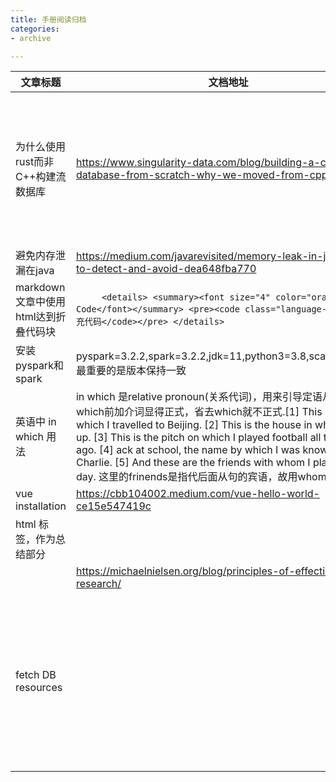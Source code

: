 ```yaml
---
title: 手册阅读归档
categories: 
- archive

---
```


|文章标题|文档地址|学到什么|
|---|---|---|
|为什么使用rust而非C++构建流数据库|https://www.singularity-data.com/blog/building-a-cloud-database-from-scratch-why-we-moved-from-cpp-to-rust/|[优点]易于使用,内存安全的,学习简单,可管理的不安全性，[缺点]碎片化的异步子系统,笨重的error处理机制,缺少泛型. [学习到的经验] 用新的语言或者新的架构成为必然.有相关方面的专家.快速壮大自己的队伍。[总结]底层编程,性能,内存安全,友好的包管理工具是你项目主要考虑的问题。有没有专家帮到你,时间时间时间上的安排,有没有内部自用的培训程序在rust上|
|避免内存泄漏在java|https://medium.com/javarevisited/memory-leak-in-java-how-to-detect-and-avoid-dea648fba770|NULL|
|markdown文章中使用html达到折叠代码块| ```     <details> <summary><font size="4" color="orange">Show Code</font></summary> <pre><code class="language-cpp">这里填充代码</code></pre> </details>```|
|安装pyspark和spark|pyspark=3.2.2,spark=3.2.2,jdk=11,python3=3.8,scala=2.11.12.最重要的是版本保持一致|
|英语中 in which 用法|in which 是relative pronoun(关系代词)，用来引导定语从句,在which前加介词显得正式，省去which就不正式.[1] This is the car in which I travelled to Beijing. [2] This is the house in which I grew up. [3] This is the pitch on which I played football all those years ago. [4] ack at school, the name by which I was known was Charlie. [5] And these are the friends with whom I played every day. 这里的frinends是指代后面从句的宾语，故用whome|
|vue installation|https://cbb104002.medium.com/vue-hello-world-ce15e547419c||
|html 标签，作为总结部分||\<text style="font-family:Courier New;color:red"\>\<\/text\>|
||https://michaelnielsen.org/blog/principles-of-effective-research/|高校研究个人准则|
|fetch DB resources||SELECT * FROM USER_PROCEDURES ;SELECT * FROM USER_PROCEDURES WHERE OBJECT_TYPE='PACKAGE';SELECT * FROM ALL_PROCEDURES WHERE OBJECT_TYPE='PACKAGE';SELECT * FROM DBA_PROCEDURES WHERE OBJECT_TYPE='PACKAGE'; SELECT * FROM USER_OBJECTS WHERE OBJECT_TYPE='PACKAGE';|
